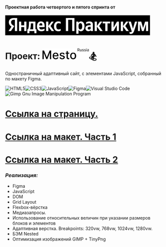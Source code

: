 #### Проектная работа четвертого и пятого спринта от #### 

![YandexPracticum](https://raw.githubusercontent.com/DmitriyRusov/DmitriyRusov/071e302eb450431041158b263529fe6b3e0d9f10/yapracticum-black.svg)

# **Проект:** ![Mesto](https://raw.githubusercontent.com/DmitriyRusov/mesto/main/images/logo-black.png)**🏂** #

Одностраничный адаптивный сайт, с элементами JavaScript, собранный по макету Figma.

![HTML5](https://img.shields.io/badge/html5-%23E34F26.svg?style=for-the-badge&logo=html5&logoColor=white)![CSS3](https://img.shields.io/badge/css3-%231572B6.svg?style=for-the-badge&logo=css3&logoColor=white)![JavaScript](https://img.shields.io/badge/javascript-%23323330.svg?style=for-the-badge&logo=javascript&logoColor=%23F7DF1E)![Figma](https://img.shields.io/badge/figma-%23F24E1E.svg?style=for-the-badge&logo=figma&logoColor=white)![Visual Studio Code](https://img.shields.io/badge/Visual%20Studio%20Code-0078d7.svg?style=for-the-badge&logo=visual-studio-code&logoColor=white)![Gimp Gnu Image Manipulation Program](https://img.shields.io/badge/Gimp-657D8B?style=for-the-badge&logo=gimp&logoColor=FFFFFF)

# [Ссылка на страницу.](https://dmitriyrusov.github.io/mesto/)
# [Ссылка на макет. Часть 1](https://www.figma.com/file/2cn9N9jSkmxD84oJik7xL7/JavaScript.-Sprint-4)
# [Ссылка на макет. Часть 2](https://www.figma.com/file/bjyvbKKJN2naO0ucURl2Z0/JavaScript.-Sprint-5)

### _Реализация:_ ###

- Figma
- JavaScript
- DOM
- Grid Layout
- Flexbox-вёрстка
- Медиазапросы.
- Использование относительных величин при указании размеров блоков и элементов
- Адаптивная верстка. Breakpoints: 320vw, 768vw, 1024vw, 1280vw.
- БЭМ Nested
- Оптимизация изображений GIMP + TinyPng

